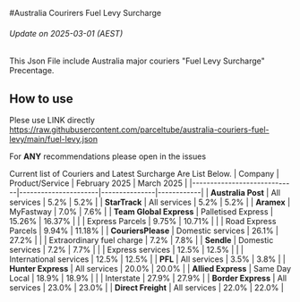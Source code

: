 #Australia Courirers Fuel Levy Surcharge 
###### Update on 2025-03-01 (AEST)

This Json File include Australia major couriers "Fuel Levy Surcharge" Precentage. 
## How to use 
Plese use LINK directly 
https://raw.githubusercontent.com/parceltube/australia-couriers-fuel-levy/main/fuel-levy.json

For **ANY** recommendations please open in the issues

Current list of Couriers and Latest Surcharge Are List Below.
| Company                     | Product/Service       | February 2025 | March 2025 |
|-----------------------------|----------------------|---------------|------------|
| **Australia Post**          | All services         | 5.2%          | 5.2%       |
| **StarTrack**               | All services         | 5.2%          | 5.2%       |
| **Aramex**                  | MyFastway            | 7.0%          | 7.6%       |
| **Team Global Express**     | Palletised Express   | 15.26%        | 16.37%     |
|                             | Express Parcels      | 9.75%         | 10.71%     |
|                             | Road Express Parcels | 9.94%         | 11.18%     |
| **CouriersPlease**          | Domestic services    | 26.1%         | 27.2%      |
|                             | Extraordinary fuel charge | 7.2%      | 7.8%       |
| **Sendle**                  | Domestic services    | 7.2%          | 7.7%       |
|                             | Express services     | 12.5%         | 12.5%      |
|                             | International services | 12.5%       | 12.5%      |
| **PFL**                     | All services         | 3.5%          | 3.8%       |
| **Hunter Express**          | All services         | 20.0%         | 20.0%      |
| **Allied Express**          | Same Day Local       | 18.9%         | 18.9%      |
|                             | Interstate           | 27.9%         | 27.9%      |
| **Border Express**          | All services         | 23.0%         | 23.0%      |
| **Direct Freight**          | All services         | 22.0%         | 22.0%      |



